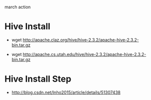 march action

# Hive Install
* wget http://apache.claz.org/hive/hive-2.3.2/apache-hive-2.3.2-bin.tar.gz

* wget http://apache.cs.utah.edu/hive/hive-2.3.2/apache-hive-2.3.2-bin.tar.gz



# Hive Install Step
* http://blog.csdn.net/lnho2015/article/details/51307438

























